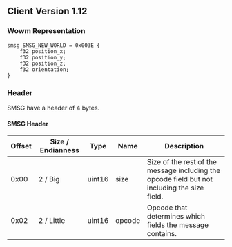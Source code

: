 ## Client Version 1.12

### Wowm Representation
```rust,ignore
smsg SMSG_NEW_WORLD = 0x003E {
    f32 position_x;    
    f32 position_y;    
    f32 position_z;    
    f32 orientation;    
}

```
### Header
SMSG have a header of 4 bytes.

#### SMSG Header
| Offset | Size / Endianness | Type   | Name   | Description |
| ------ | ----------------- | ------ | ------ | ----------- |
| 0x00   | 2 / Big           | uint16 | size   | Size of the rest of the message including the opcode field but not including the size field.|
| 0x02   | 2 / Little        | uint16 | opcode | Opcode that determines which fields the message contains.|
